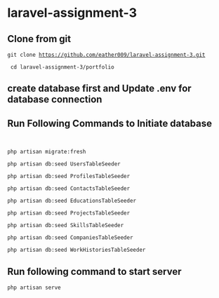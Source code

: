 # laravel-assignment-3
## Clone from git
<code>git clone https://github.com/eather009/laravel-assignment-3.git
<br/>
cd laravel-assignment-3/portfolio
</code>

## create database first and Update .env for database connection 

## Run Following Commands to Initiate database
<code>
<br/>php artisan migrate:fresh
<br/>php artisan db:seed UsersTableSeeder
<br/>php artisan db:seed ProfilesTableSeeder
<br/>php artisan db:seed ContactsTableSeeder
<br/>php artisan db:seed EducationsTableSeeder
<br/>php artisan db:seed ProjectsTableSeeder
<br/>php artisan db:seed SkillsTableSeeder
<br/>php artisan db:seed CompaniesTableSeeder
<br/>php artisan db:seed WorkHistoriesTableSeeder
</code>


## Run following command to start server

<code>php artisan serve</code>